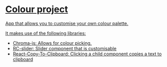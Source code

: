 <h1><u>Colour project<u></h1>
  
  <p> App that allows you to customise your own colour palette.</p>
  
  <p>It makes use of the following libraries: </p>
  
  <ul>
  <li>Chroma-js: Allows for colour picking.</li>
  <li>RC-slider: Slider component that is customisable </li>
  <li>React-Copy-To-Clipboard: Clicking a child component copies a text to clipboard</li>
  </ul>
